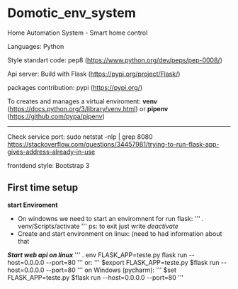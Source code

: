 # Domotic_env_system
Home Automation System - Smart home control

Languages: Python

Style standart code: pep8 (https://www.python.org/dev/peps/pep-0008/)

Api server: Build with Flask (https://pypi.org/project/Flask/)

packages contribution: pypi (https://pypi.org/)

To creates and manages a virtual enviroment: **venv** (https://docs.python.org/3/library/venv.html) or **pipenv** (https://github.com/pypa/pipenv)

---------
Check service port: sudo netstat -nlp | grep 8080
https://stackoverflow.com/questions/34457981/trying-to-run-flask-app-gives-address-already-in-use 

frontdend style: Bootstrap 3

First time setup
----------------
**start Enviroment**
- On windowns we need to start an enviromnent for run flask:
'''
 . venv/Scripts/activate
'''
ps: to exit just write *deactivate*
- Create and start environment on linux:
(need to had information about that

***Start web api on linux***
'''
. env FLASK_APP=teste.py flask run --host=0.0.0.0 --port=80
'''
or:
'''
$export FLASK_APP=teste.py 
$flask run --host=0.0.0.0 --port=80
'''
on Windows (pycharm):
'''
$set FLASK_APP=teste.py
$flask run --host=0.0.0.0 --port=80
'''
